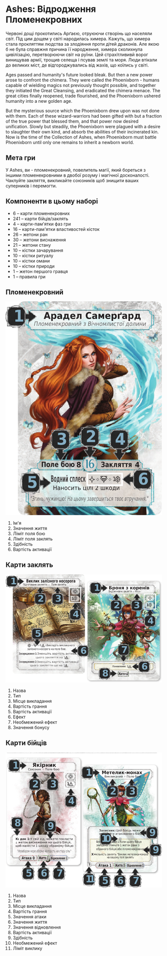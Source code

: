 # Ashes: Відродження Пломенекровних

Червоні дощі прокотились Арґаєю, отруюючи створінь що населяли світ. Під цим дощем у світі народилась химера. Кажуть, що химера стала прокляттям людства за злодіяння проти дітей драконів. Але якою б не була справжня причина її народження, химера сколихнула цивілізацію, перетворюючи світ на руїни. Цей страхітлививй ворог винищував армії, трощив селеща і псував землі та моря. Люди втікали до великих міст, де відгороджувались від жахів, що коїлись у світі.

Ages passed and humanity's future looked bleak. But then a new power arose to confront the chimera. They were called the Phoenixborn - humans capable of wielding magics not previously thought possible, and together they initiated the Great Cleansing, and eradicated the chimera menace. The great cities finally reopened, trade flourished, and the Phoenixborn ushered humanity into a new golden age.

But the mysterious source which the Phoenixborn drew upon was not done with them. Each of these wizard-warriors had been gifted with but a fraction of the true power that blessed them, and that power now desired unification. Slowly but steadily, the Phoenixborn were plagued with a desire to slaughter their own kind, and absorb the abilities of their incinerated kin. Now is the time of the Collection of Ashes, when Phoenixborn must battle Phoenixborn until only one remains to inherit a newborn world.

## Мета гри

У Ashes, ви - пломенекровний, повелитель магії, який бореться з іншими пломенекровними в двобої розуму і магічної досконалості. Чаклуйте закляття, викликайте союзників щоб знищити ваших суперників і перемогти.

## Компоненти в цьому наборі

* 6 – карти пломенекровних
* 241 – карти бійців/заклять
* 4 – карти-пам'ятки фаз гри
* 16 – карти-пам'ятки властивостей кісток
* 26 – жетони ран
* 30 – жетони виснаження
* 21 – жетони стану
* 10 – кістки зачарування
* 10 – кістки ритуалу
* 10 – кістки омани
* 10 – кістки природи
* 1 – жетон першого гравця
* 1 – правила гри

## Пломенекровний

![001-aradel.png](resources/001-aradel.png)

1. Ім'я
2. Значення життя
3. Ліміт поля бою
4. Ліміт поля заклять
5. Здібність
6. Вартість активації

## Карти заклять

![002-spell-cards.png](resources/002-spell-cards.png)

1. Назва
2. Тип
3. Місце викладання
4. Вартість грання
5. Вартість активації
6. Ефект
7. Необмежений ефект
8. Значення бонусу

## Карти бійців

![003-unit-cards.png](resources/003-unit-cards.png)

1. Назва
2. Тип
3. Місце викладання
4. Вартість грання
5. Значення атаки
6. Значення життя
7. Значення відновлення
8. Вартість активації
9. Здібність
10. Необмежений ефект
11. Ліміт виклику
